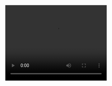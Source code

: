 <video width="320" height="240" controls>
 <source src="https://media.giphy.com/media/PmN6BuVy5VIUzA8zJ0/giphy.mp4" type="video/mp4">
</video>
